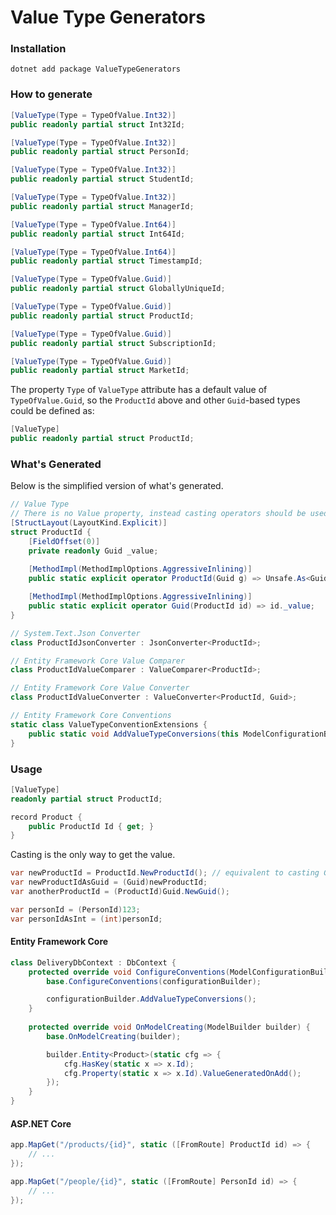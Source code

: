 # Value Type Generators

### Installation

```shell
dotnet add package ValueTypeGenerators
```

### How to generate

```csharp
[ValueType(Type = TypeOfValue.Int32)]
public readonly partial struct Int32Id;

[ValueType(Type = TypeOfValue.Int32)]
public readonly partial struct PersonId;

[ValueType(Type = TypeOfValue.Int32)]
public readonly partial struct StudentId;

[ValueType(Type = TypeOfValue.Int32)]
public readonly partial struct ManagerId;

[ValueType(Type = TypeOfValue.Int64)]
public readonly partial struct Int64Id;

[ValueType(Type = TypeOfValue.Int64)]
public readonly partial struct TimestampId;

[ValueType(Type = TypeOfValue.Guid)]
public readonly partial struct GloballyUniqueId;

[ValueType(Type = TypeOfValue.Guid)]
public readonly partial struct ProductId;

[ValueType(Type = TypeOfValue.Guid)]
public readonly partial struct SubscriptionId;

[ValueType(Type = TypeOfValue.Guid)]
public readonly partial struct MarketId;
```

The property `Type` of `ValueType` attribute has a default value of `TypeOfValue.Guid`,
so the `ProductId` above and other `Guid`-based types could be defined as:

```csharp
[ValueType]
public readonly partial struct ProductId;
```

### What's Generated

Below is the simplified version of what's generated.

```csharp
// Value Type
// There is no Value property, instead casting operators should be used
[StructLayout(LayoutKind.Explicit)]
struct ProductId {
    [FieldOffset(0)]
    private readonly Guid _value;
    
    [MethodImpl(MethodImplOptions.AggressiveInlining)]
    public static explicit operator ProductId(Guid g) => Unsafe.As<Guid, ProductId>(ref g);

    [MethodImpl(MethodImplOptions.AggressiveInlining)]
    public static explicit operator Guid(ProductId id) => id._value;
}

// System.Text.Json Converter
class ProductIdJsonConverter : JsonConverter<ProductId>;

// Entity Framework Core Value Comparer
class ProductIdValueComparer : ValueComparer<ProductId>;

// Entity Framework Core Value Converter
class ProductIdValueConverter : ValueConverter<ProductId, Guid>;

// Entity Framework Core Conventions
static class ValueTypeConventionExtensions {
    public static void AddValueTypeConversions(this ModelConfigurationBuilder config);
}
```

### Usage

```csharp
[ValueType]
readonly partial struct ProductId;

record Product {
    public ProductId Id { get; }
}
```

Casting is the only way to get the value.

```csharp
var newProductId = ProductId.NewProductId(); // equivalent to casting Guid.NewGuid() to ProductId
var newProductIdAsGuid = (Guid)newProductId;
var anotherProductId = (ProductId)Guid.NewGuid();

var personId = (PersonId)123;
var personIdAsInt = (int)personId;
```

#### Entity Framework Core
```csharp
class DeliveryDbContext : DbContext {
    protected override void ConfigureConventions(ModelConfigurationBuilder configurationBuilder) {
        base.ConfigureConventions(configurationBuilder);

        configurationBuilder.AddValueTypeConversions();
    }
    
    protected override void OnModelCreating(ModelBuilder builder) {
        base.OnModelCreating(builder);

        builder.Entity<Product>(static cfg => {
            cfg.HasKey(static x => x.Id);
            cfg.Property(static x => x.Id).ValueGeneratedOnAdd();
        });
    }
}
```

#### ASP.NET Core
```csharp
app.MapGet("/products/{id}", static ([FromRoute] ProductId id) => {
    // ...
});

app.MapGet("/people/{id}", static ([FromRoute] PersonId id) => {
    // ...
});
```